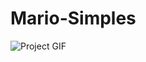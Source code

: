 # Mario-Simples

![Project GIF](https://github.com/josealissonbr/Mario-Simples/blob/master/project-readme.gif?raw=true)
